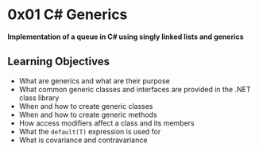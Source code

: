 # 0x01 C# Generics


**Implementation of a queue in C# using singly linked lists and generics**


## Learning Objectives

* What are generics and what are their purpose
* What common generic classes and interfaces are provided in the .NET class library
* When and how to create generic classes
* When and how to create generic methods
* How access modifiers affect a class and its members
* What the `default(T)` expression is used for
* What is covariance and contravariance
